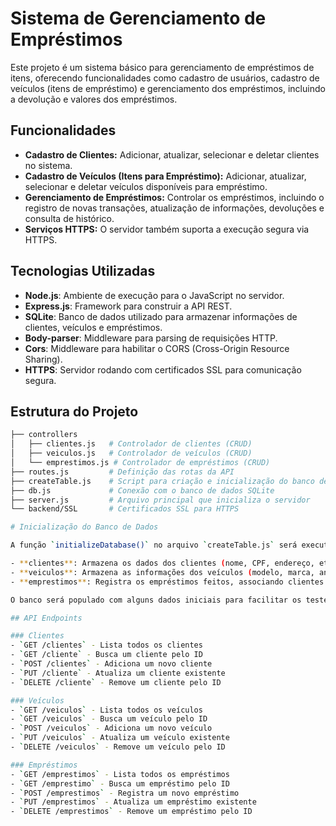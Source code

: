 # Sistema de Gerenciamento de Empréstimos

Este projeto é um sistema básico para gerenciamento de empréstimos de itens, oferecendo funcionalidades como cadastro de usuários, cadastro de veículos (itens de empréstimo) e gerenciamento dos empréstimos, incluindo a devolução e valores dos empréstimos.

## Funcionalidades

- **Cadastro de Clientes:** Adicionar, atualizar, selecionar e deletar clientes no sistema.
- **Cadastro de Veículos (Itens para Empréstimo):** Adicionar, atualizar, selecionar e deletar veículos disponíveis para empréstimo.
- **Gerenciamento de Empréstimos:** Controlar os empréstimos, incluindo o registro de novas transações, atualização de informações, devoluções e consulta de histórico.
- **Serviços HTTPS:** O servidor também suporta a execução segura via HTTPS.

## Tecnologias Utilizadas

- **Node.js**: Ambiente de execução para o JavaScript no servidor.
- **Express.js**: Framework para construir a API REST.
- **SQLite**: Banco de dados utilizado para armazenar informações de clientes, veículos e empréstimos.
- **Body-parser**: Middleware para parsing de requisições HTTP.
- **Cors**: Middleware para habilitar o CORS (Cross-Origin Resource Sharing).
- **HTTPS**: Servidor rodando com certificados SSL para comunicação segura.

## Estrutura do Projeto

```bash
├── controllers
│   ├── clientes.js   # Controlador de clientes (CRUD)
│   ├── veiculos.js   # Controlador de veículos (CRUD)
│   └── emprestimos.js # Controlador de empréstimos (CRUD)
├── routes.js         # Definição das rotas da API
├── createTable.js    # Script para criação e inicialização do banco de dados
├── db.js             # Conexão com o banco de dados SQLite
├── server.js         # Arquivo principal que inicializa o servidor
└── backend/SSL       # Certificados SSL para HTTPS

# Inicialização do Banco de Dados

A função `initializeDatabase()` no arquivo `createTable.js` será executada ao iniciar o servidor, criando as seguintes tabelas:

- **clientes**: Armazena os dados dos clientes (nome, CPF, endereço, etc.).
- **veiculos**: Armazena as informações dos veículos (modelo, marca, ano de fabricação, etc.).
- **emprestimos**: Registra os empréstimos feitos, associando clientes e veículos.

O banco será populado com alguns dados iniciais para facilitar os testes.

## API Endpoints

### Clientes
- `GET /clientes` - Lista todos os clientes
- `GET /cliente` - Busca um cliente pelo ID
- `POST /clientes` - Adiciona um novo cliente
- `PUT /cliente` - Atualiza um cliente existente
- `DELETE /cliente` - Remove um cliente pelo ID

### Veículos
- `GET /veiculos` - Lista todos os veículos
- `GET /veiculos` - Busca um veículo pelo ID
- `POST /veiculos` - Adiciona um novo veículo
- `PUT /veiculos` - Atualiza um veículo existente
- `DELETE /veiculos` - Remove um veículo pelo ID

### Empréstimos
- `GET /emprestimos` - Lista todos os empréstimos
- `GET /emprestimo` - Busca um empréstimo pelo ID
- `POST /emprestimos` - Registra um novo empréstimo
- `PUT /emprestimos` - Atualiza um empréstimo existente
- `DELETE /emprestimos` - Remove um empréstimo pelo ID
